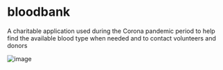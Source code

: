 # bloodbank

A charitable application used during the Corona pandemic period to help find the available blood type when needed and to contact volunteers and donors

![image](https://user-images.githubusercontent.com/34106827/171971343-057c8ff0-afb3-47a9-9326-8371b31b1490.png)

